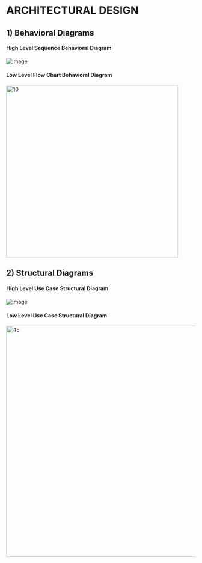 # ARCHITECTURAL DESIGN

## 1) Behavioral Diagrams

#### High Level Sequence Behavioral Diagram
 ![image](https://user-images.githubusercontent.com/98866123/157879858-75075707-0af4-4007-96c5-2d5ea2dedfe1.png)


#### Low Level Flow Chart Behavioral Diagram

<img width="457" alt="10" src="https://user-images.githubusercontent.com/99073372/157882587-2ef7280b-e095-4554-a317-1b28066f3c32.PNG">


## 2) Structural Diagrams

#### High Level Use Case Structural Diagram
 ![image](https://user-images.githubusercontent.com/98866123/157895629-a47fdcc6-eb01-49ad-9b5c-18383aed25df.png)

#### Low Level Use Case Structural Diagram

<img width="614" alt="45" src="https://user-images.githubusercontent.com/99073372/157883799-96a816a3-4022-41a7-81a5-257a8c0408dd.PNG">

